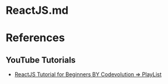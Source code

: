# ReactJS.md

# References

## YouTube Tutorials

* [ReactJS Tutorial for Beginners BY Codevolution => PlayList](https://www.youtube.com/playlist?list=PLC3y8-rFHvwgg3vaYJgHGnModB54rxOk3)
